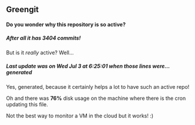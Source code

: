 ## Greengit

#### Do you wonder why this repository is so active?

##### After all it has 3404 commits!

But is it *really* active? Well...

##### Last update was on Wed Jul 3 at 6:25:01 when those lines were... generated

Yes, generated, because it certainly helps a lot to have such an active repo!

Oh and there was **76%** disk usage on the machine
where there is the cron updating this file.

Not the best way to monitor a VM in the cloud but it works! :)
